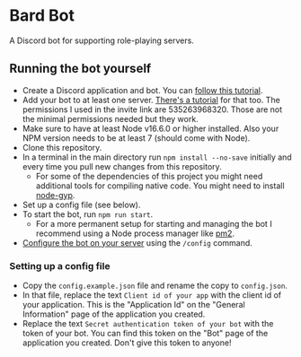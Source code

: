 # Bard Bot

A Discord bot for supporting role-playing servers.

## Running the bot yourself

- Create a Discord application and bot. You can [follow this tutorial](https://discordjs.guide/preparations/setting-up-a-bot-application.html).
- Add your bot to at least one server. [There's a tutorial](https://discordjs.guide/preparations/adding-your-bot-to-servers.html) for that too. The permissions I used in the invite link are 535263968320. Those are not the minimal permissions needed but they work.
- Make sure to have at least Node v16.6.0 or higher installed. Also your NPM version needs to be at least 7 (should come with Node).
- Clone this repository.
- In a terminal in the main directory run `npm install --no-save` initially and every time you pull new changes from this repository.
  - For some of the dependencies of this project you might need additional tools for compiling native code. You might need to install [node-gyp](https://github.com/nodejs/node-gyp).
- Set up a config file (see below).
- To start the bot, run `npm run start`.
  - For a more permanent setup for starting and managing the bot I recommend using a Node process manager like [pm2](https://pm2.keymetrics.io/).
- [Configure the bot on your server](https://github.com/Shepard/bardbot/wiki/User-Guide#configuring-the-bot-on-a-server) using the `/config` command.

### Setting up a config file

- Copy the `config.example.json` file and rename the copy to `config.json`.
- In that file, replace the text `Client id of your app` with the client id of your application. This is the "Application Id" on the "General Information" page of the application you created.
- Replace the text `Secret authentication token of your bot` with the token of your bot. You can find this token on the "Bot" page of the application you created. Don't give this token to anyone!
